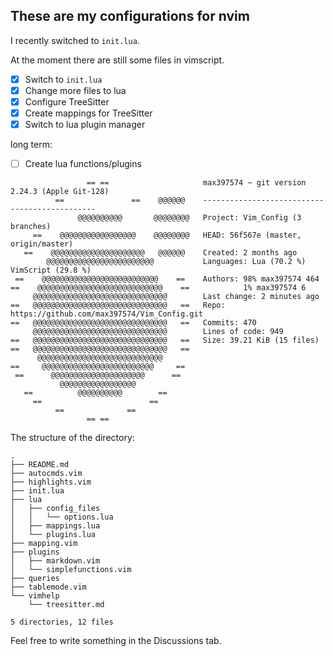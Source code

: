 ## These are my configurations for nvim
I recently switched to `init.lua`.

At the moment there are still some files in vimscript.

- [x] Switch to `init.lua`
- [x] Change more files to lua
- [x] Configure TreeSitter
- [x] Create mappings for TreeSitter
- [x] Switch to lua plugin manager

long term:
- [ ] Create lua functions/plugins
```
                 == ==                     max397574 ~ git version 2.24.3 (Apple Git-128)
          ==               ==    @@@@@@    ----------------------------------------------
               @@@@@@@@@@       @@@@@@@@   Project: Vim_Config (3 branches)
     ==    @@@@@@@@@@@@@@@@@    @@@@@@@@   HEAD: 56f567e (master, origin/master)
   ==    @@@@@@@@@@@@@@@@@@@@@   @@@@@@    Created: 2 months ago
        @@@@@@@@@@@@@@@@@@@@@@@@           Languages: Lua (70.2 %) VimScript (29.8 %)
 ==    @@@@@@@@@@@@@@@@@@@@@@@@@@    ==    Authors: 98% max397574 464
==    @@@@@@@@@@@@@@@@@@@@@@@@@@@@    ==            1% max397574 6
     @@@@@@@@@@@@@@@@@@@@@@@@@@@@@@        Last change: 2 minutes ago
==   @@@@@@@@@@@@@@@@@@@@@@@@@@@@@@   ==   Repo: https://github.com/max397574/Vim_Config.git
==   @@@@@@@@@@@@@@@@@@@@@@@@@@@@@@   ==   Commits: 470
     @@@@@@@@@@@@@@@@@@@@@@@@@@@@@@        Lines of code: 949
==   @@@@@@@@@@@@@@@@@@@@@@@@@@@@@@   ==   Size: 39.21 KiB (15 files)
==   @@@@@@@@@@@@@@@@@@@@@@@@@@@@@@   ==
      @@@@@@@@@@@@@@@@@@@@@@@@@@@@
==     @@@@@@@@@@@@@@@@@@@@@@@@@     ==
 ==      @@@@@@@@@@@@@@@@@@@@@      ==
           @@@@@@@@@@@@@@@@@
   ==          @@@@@@@@@@        ==
     ==                        ==
          ==              ==
                 == ==
```

The structure of the directory:
```
.
├── README.md
├── autocmds.vim
├── highlights.vim
├── init.lua
├── lua
│   ├── config_files
│   │   └── options.lua
│   ├── mappings.lua
│   └── plugins.lua
├── mapping.vim
├── plugins
│   ├── markdown.vim
│   └── simplefunctions.vim
├── queries
├── tablemode.vim
└── vimhelp
    └── treesitter.md

5 directories, 12 files
```

Feel free to write something in the Discussions tab.
